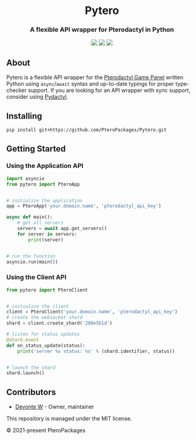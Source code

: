 <h1 align="center">Pytero</h1>
<h3 align="center">A flexible API wrapper for Pterodactyl in Python</h3>
<p align="center"><a href="https://discord.com/invite/dwcfTjgn7S" type="_blank"><img src="https://img.shields.io/badge/discord-invite-5865f2?style=for-the-badge&logo=discord&logoColor=white"></a> <img src="https://img.shields.io/badge/version-0.1.0-3572A5?style=for-the-badge"> <img src="https://img.shields.io/github/issues/PteroPackages/Pytero.svg?style=for-the-badge"></p>

## About
Pytero is a flexible API wrapper for the [Pterodactyl Game Panel](https://pterodactyl.io) written Python using `async`/`await` syntax and up-to-date typings for proper type-checker support. If you are looking for an API wrapper with sync support, consider using [Pydactyl](https://github.com/iamkubi/pydactyl).

## Installing
```
pip install git+https://github.com/PteroPackages/Pytero.git
```

## Getting Started

### Using the Application API
```python
import asyncio
from pytero import PteroApp


# initialize the application
app = PteroApp('your.domain.name', 'pterodactyl_api_key')

async def main():
    # get all servers
    servers = await app.get_servers()
    for server in servers:
        print(server)


# run the function
asyncio.run(main())
```

### Using the Client API
```python
from pytero import PteroClient


# initialize the client
client = PteroClient('your.domain.name', 'pterodactyl_api_key')
# create the websocket shard
shard = client.create_shard('280e5b1d')

# listen for status updates
@shard.event
def on_status_update(status):
    print('server %s status: %s' % (shard.identifier, status))


# launch the shard
shard.launch()
```

<!-- TODO
## Contributing
Please see the [contributing guide](https://github.com/PteroPackages/Pytero/blob/main/CONTRIBUTING.md) for more.
-->

## Contributors
- [Devonte W](https://github.com/devnote-dev) - Owner, maintainer

This repository is managed under the MIT license.

© 2021-present PteroPackages
